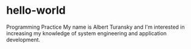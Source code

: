 # hello-world
Programming Practice
My name is Albert Turansky and I'm interested in increasing my knowledge of system engineering and application development. 
